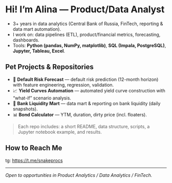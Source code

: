 # Hi! I’m Alina — Product/Data Analyst  

- 3+ years in data analytics (Central Bank of Russia, FinTech, reporting & data mart automation).  
- I work on: data pipelines (ETL), product/financial metrics, forecasting, dashboards.  
- Tools: **Python (pandas, NumPy, matplotlib)**, **SQL (Impala, PostgreSQL)**, **Jupyter, Tableau, Excel**.  

## Pet Projects & Repositories  
- 🔮 **Default Risk Forecast** — default risk prediction (12-month horizon) with feature engineering, regression, validation.  
- 📈 **Yield Curves Automation** — automated yield curve construction with “what-if” scenario analysis.  
- 🏦 **Bank Liquidity Mart** — data mart & reporting on bank liquidity (daily snapshots).  
- 📊 **Bond Calculator** — YTM, duration, dirty price (incl. floaters).  

> Each repo includes: a short README, data structure, scripts, a Jupyter notebook example, and results.  

## How to Reach Me  
tg: https://t.me/snakeprocs  

---  
_Open to opportunities in Product Analytics / Data Analytics / FinTech._ 
